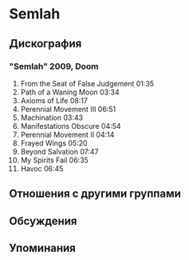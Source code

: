 # Semlah



## Дискография

### "Semlah" 2009, Doom

1. From the Seat of False Judgement 01:35	
2. Path of a Waning Moon 03:34	
3. Axioms of Life 08:17	
4. Perennial Movement III	06:51	
5. Machination 03:43	
6. Manifestations Obscure	04:54	
7. Perennial Movement II 04:14	
8. Frayed Wings 05:20	
9. Beyond Salvation 07:47	
10. My Spirits Fail 06:35	
11. Havoc 06:45


## Отношения с другими группами


## Обсуждения


## Упоминания

